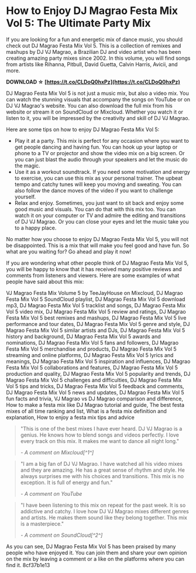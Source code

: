 # How to Enjoy DJ Magrao Festa Mix Vol 5: The Ultimate Party Mix
 
If you are looking for a fun and energetic mix of dance music, you should check out DJ Magrao Festa Mix Vol 5. This is a collection of remixes and mashups by DJ VJ Magrao, a Brazilian DJ and video artist who has been creating amazing party mixes since 2002. In this volume, you will find songs from artists like Rihanna, Pitbull, David Guetta, Calvin Harris, Avicii, and more.
 
**DOWNLOAD ☆ [https://t.co/CLDoQ0hxPz](https://t.co/CLDoQ0hxPz)**


 
DJ Magrao Festa Mix Vol 5 is not just a music mix, but also a video mix. You can watch the stunning visuals that accompany the songs on YouTube or on DJ VJ Magrao's website. You can also download the full mix from his website or stream it on SoundCloud or Mixcloud. Whether you watch it or listen to it, you will be impressed by the creativity and skill of DJ VJ Magrao.
 
Here are some tips on how to enjoy DJ Magrao Festa Mix Vol 5:
 
- Play it at a party. This mix is perfect for any occasion where you want to get people dancing and having fun. You can hook up your laptop or phone to a TV or projector and show the video mix on a big screen. Or you can just blast the audio through your speakers and let the music do the magic.
- Use it as a workout soundtrack. If you need some motivation and energy to exercise, you can use this mix as your personal trainer. The upbeat tempo and catchy tunes will keep you moving and sweating. You can also follow the dance moves of the video if you want to challenge yourself.
- Relax and enjoy. Sometimes, you just want to sit back and enjoy some good music and visuals. You can do that with this mix too. You can watch it on your computer or TV and admire the editing and transitions of DJ VJ Magrao. Or you can close your eyes and let the music take you to a happy place.

No matter how you choose to enjoy DJ Magrao Festa Mix Vol 5, you will not be disappointed. This is a mix that will make you feel good and have fun. So what are you waiting for? Go ahead and play it now!
  
If you are wondering what other people think of DJ Magrao Festa Mix Vol 5, you will be happy to know that it has received many positive reviews and comments from listeners and viewers. Here are some examples of what people have said about this mix:
 
VJ Magrao Festa Mix Volume 5 by TeeJayHouse on Mixcloud,  DJ Magrao Festa Mix Vol 5 SoundCloud playlist,  DJ Magrao Festa Mix Vol 5 download mp3,  DJ Magrao Festa Mix Vol 5 tracklist and songs,  DJ Magrao Festa Mix Vol 5 video mix,  DJ Magrao Festa Mix Vol 5 review and ratings,  DJ Magrao Festa Mix Vol 5 best remixes and mashups,  DJ Magrao Festa Mix Vol 5 live performance and tour dates,  DJ Magrao Festa Mix Vol 5 genre and style,  DJ Magrao Festa Mix Vol 5 similar artists and DJs,  DJ Magrao Festa Mix Vol 5 history and background,  DJ Magrao Festa Mix Vol 5 awards and nominations,  DJ Magrao Festa Mix Vol 5 fans and followers,  DJ Magrao Festa Mix Vol 5 merchandise and products,  DJ Magrao Festa Mix Vol 5 streaming and online platforms,  DJ Magrao Festa Mix Vol 5 lyrics and meanings,  DJ Magrao Festa Mix Vol 5 inspiration and influences,  DJ Magrao Festa Mix Vol 5 collaborations and features,  DJ Magrao Festa Mix Vol 5 production and quality,  DJ Magrao Festa Mix Vol 5 popularity and trends,  DJ Magrao Festa Mix Vol 5 challenges and difficulties,  DJ Magrao Festa Mix Vol 5 tips and tricks,  DJ Magrao Festa Mix Vol 5 feedback and comments,  DJ Magrao Festa Mix Vol 5 news and updates,  DJ Magrao Festa Mix Vol 5 fun facts and trivia,  VJ Magrao vs DJ Magrao comparison and difference,  How to make a festa mix like DJ Magrao tutorial and guide,  The best festa mixes of all time ranking and list,  What is a festa mix definition and explanation,  How to enjoy a festa mix tips and advice

> "This is one of the best mixes I have ever heard. DJ VJ Magrao is a genius. He knows how to blend songs and videos perfectly. I love every track on this mix. It makes me want to dance all night long."
> 
> <cite>- A comment on Mixcloud[^1^]</cite>

> "I am a big fan of DJ VJ Magrao. I have watched all his video mixes and they are amazing. He has a great sense of rhythm and style. He always surprises me with his choices and transitions. This mix is no exception. It is full of energy and fun."
> 
> <cite>- A comment on YouTube</cite>

> "I have been listening to this mix on repeat for the past week. It is so addictive and catchy. I love how DJ VJ Magrao mixes different genres and artists. He makes them sound like they belong together. This mix is a masterpiece."
> 
> <cite>- A comment on SoundCloud[^2^]</cite>

As you can see, DJ Magrao Festa Mix Vol 5 has been praised by many people who have enjoyed it. You can join them and share your own opinion on the mix by leaving a comment or a like on the platforms where you can find it.
 8cf37b1e13
 
